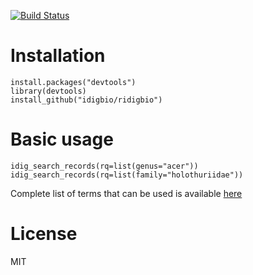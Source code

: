 [![Build Status](https://travis-ci.org/iDigBio/ridigbio.png?branch=master)](https://travis-ci.org/iDigBio/ridigbio)

# Installation

    install.packages("devtools")
    library(devtools)
    install_github("idigbio/ridigbio")

# Basic usage

    idig_search_records(rq=list(genus="acer"))
    idig_search_records(rq=list(family="holothuriidae"))

Complete list of terms that can be used is available [here](https://github.com/iDigBio/idigbio-search-api/wiki/Index-Fields#record-query-fields)

# License

MIT
